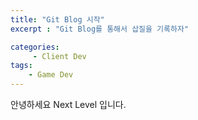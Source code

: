 ```yaml
---
title: "Git Blog 시작"
excerpt : "Git Blog를 통해서 삽질을 기록하자"

categories: 
     - Client Dev
tags:
    - Game Dev
---
```


안녕하세요 Next Level 입니다.
